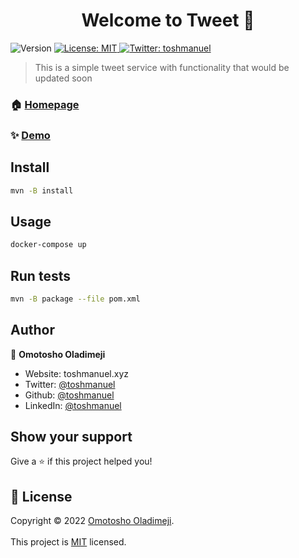 <h1 align="center">Welcome to Tweet 👋</h1>
<p>
  <img alt="Version" src="https://img.shields.io/badge/version-1.0-blue.svg?cacheSeconds=2592000" />
  <a href="https://github.com/toshmanuel/twit-app/blob/main/LICENSE" target="_blank">
    <img alt="License: MIT " src="https://img.shields.io/badge/License- MIT -yellow.svg" />
  </a>
  <a href="https://twitter.com/toshmanuel" target="_blank">
    <img alt="Twitter: toshmanuel" src="https://img.shields.io/twitter/follow/toshmanuel.svg?style=social" />
  </a>
</p>

> This is a simple tweet service with functionality that would be updated soon

### 🏠 [Homepage](toshmanuel.xyz)

### ✨ [Demo](toshmanuel.xyz)

## Install

```sh
mvn -B install
```

## Usage

```sh
docker-compose up
```

## Run tests

```sh
mvn -B package --file pom.xml
```

## Author

👤 **Omotosho Oladimeji**

* Website: toshmanuel.xyz
* Twitter: [@toshmanuel](https://twitter.com/toshmanuel)
* Github: [@toshmanuel](https://github.com/toshmanuel)
* LinkedIn: [@toshmanuel](https://linkedin.com/in/toshmanuel)

## Show your support

Give a ⭐️ if this project helped you!

## 📝 License

Copyright © 2022 [Omotosho Oladimeji](https://github.com/toshmanuel).
<br />
<br />
This project is [MIT](https://github.com/toshmanuel/twit-app/blob/main/LICENSE) licensed.
